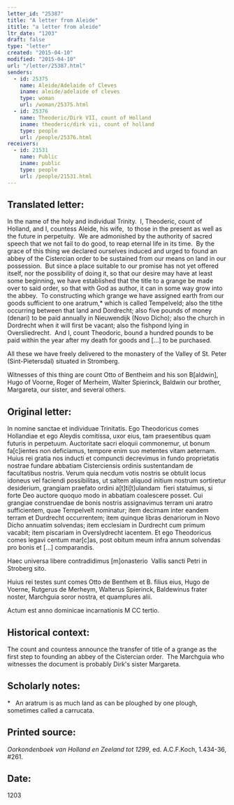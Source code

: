 ```yaml
---
letter_id: "25387"
title: "A letter from Aleide"
ititle: "a letter from aleide"
ltr_date: "1203"
draft: false
type: "letter"
created: "2015-04-10"
modified: "2015-04-10"
url: "/letter/25387.html"
senders:
  - id: 25375
    name: Aleide/Adelaide of Cleves
    iname: aleide/adelaide of cleves
    type: woman
    url: /woman/25375.html
  - id: 25376
    name: Theoderic/Dirk VII, count of Holland
    iname: theoderic/dirk vii, count of holland
    type: people
    url: /people/25376.html
receivers:
  - id: 21531
    name: Public
    iname: public
    type: people
    url: /people/21531.html
---
```

<h2> Translated letter:</h2><p class="Bodytext61">In the name of the holy and individual Trinity.&nbsp; I, Theoderic, count of Holland, and I, countess Aleide, his wife,&nbsp; to those in the present as well as the future in perpetuity.&nbsp; We are admonished by the authority of sacred speech that we not fail to do good, to reap eternal life in its time.&nbsp; By the grace of this thing we declared ourselves induced and urged to found an abbey of the Cistercian order to be sustained from our means on land in our possession.&nbsp; But since a place suitable to our promise has not yet offered itself, nor the possibility of doing it, so that our desire may have at least some beginning, we have established that the title to a grange be made over to said order, so that with God as author, it can in some way grow into the abbey.&nbsp; To constructing which grange we have assigned earth from our goods sufficient to one aratrum,* which is called Tempelveld; also the tithe occurring between that land and Dordrecht; also five pounds of money (denari) to be paid annually in Nieuwendijk (Novo Dicho); also the church in Dordrecht when it will first be vacant; also the fishpond lying in Oversliedrecht.&nbsp; And I, count Theodoric, bound a hundred pounds to be paid within the year after my death for goods and [...] to be purchased.&nbsp;</p><p class="Bodytext61">All these we have freely delivered to the monastery of the Valley of St. Peter (Sint-Pietersdal) situated in Stromberg.</p><p class="Bodytext61">Witnesses of this thing are count Otto of Bentheim and his son B[aldwin], Hugo of Voorne, Roger of Merheim, Walter Spierinck, Baldwin our brother, Margareta, our sister, and several others.&nbsp;</p><h2 class="mt-4"> Original letter:</h2><p class="Bodytext61">In nomine sanctae et individuae Trinitatis. Ego Theodoricus comes Hollandiae et ego Aleydis comitissa, uxor eius, tam praesentibus quam futuris in perpetuum. Auctoritate sacri eloquii commonemur, ut bonum fa[c]ientes non deficiamus, tempore enim suo metentes vitam aeternam. Huius rei gratia nos inducti et compuncti decrevimus in fundo proprietatis nostrae fundare abbatiam Cisterciensis ordinis sustentandam de facultatibus nostris. Verum quia necdum votis nostris se obtulit locus idoneus vel faciendi possibilitas, ut saltem aliquod initium nostrum sortiretur desiderium, grangiam praefato ordini a[t]ti[t]ulandam&nbsp; fieri statuimus, si forte Deo auctore quoquo modo in abbatiam coalescere posset. Cui grangiae construendae de bonis nostris assignavimus terram uni aratro sufficientem, quae Tempelvelt nominatur; item decimam inter eandem terram et Durdrecht occurrentem; item quinque libras denariorum in Novo Dicho annuatim solvendas; item ecclesiam in Durdrecht cum primum vacabit; item piscariam in Overslydrecht iacentem. Et ego Theo­doricus comes legavi centum mar[c]as, post obitum meum infra annum solvendas pro bonis et [...] comparandis.</p><p class="Bodytext61">Haec universa libere contradidimus [m]onasterio&nbsp; Vallis sancti Petri in Stroberg sito.</p><p class="Bodytext61">Huius rei testes sunt comes Otto de Benthem et B. filius eius, Hugo de Voerne, Rutgerus de Merheym, Walterus Spierinck, Baldewinus frater noster, Marchguia soror nostra, et quamplures alii.</p><p class="Bodytext61">Actum est anno dominicae incarnationis M CC tertio.</p><h2 class="mt-4"> Historical context:</h2><p>The count and countess announce the transfer of title of a grange as the first step to founding an abbey of the Cistercian order. &nbsp;The Marchguia who witnesses the document is probably Dirk's sister Margareta.</p><h2 class="mt-4"> Scholarly notes:</h2><p>* &nbsp;&nbsp;An aratrum is as much land as can be ploughed by one plough, sometimes called a carrucata.</p><h2 class="mt-4"> Printed source:</h2><p class="Bodytext61"><i>Oorkondenboek van Holland en Zeeland tot 1299</i>, ed. A.C.F.Koch,&nbsp;1.434-36, #261.&nbsp;</p><h2 class="mt-4"> Date:</h2>1203